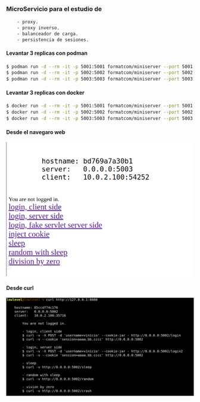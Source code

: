 ### MicroServicio para el estudio de
~~~
	- proxy.
	- proxy inverso.
	- balanceador de carga.
	- persistencia de sesiones.
~~~

#### Levantar 3 replicas con podman
~~~bash
$ podman run -d --rm -it -p 5001:5001 formatcom/miniserver --port 5001
$ podman run -d --rm -it -p 5002:5002 formatcom/miniserver --port 5002
$ podman run -d --rm -it -p 5003:5003 formatcom/miniserver --port 5003
~~~

#### Levantar 3 replicas con docker
~~~bash
$ docker run -d --rm -it -p 5001:5001 formatcom/miniserver --port 5001
$ docker run -d --rm -it -p 5002:5002 formatcom/miniserver --port 5002
$ docker run -d --rm -it -p 5003:5003 formatcom/miniserver --port 5003
~~~

#### Desde el navegaro web
![](browser.png) 

#### Desde curl
![](curl.png) 